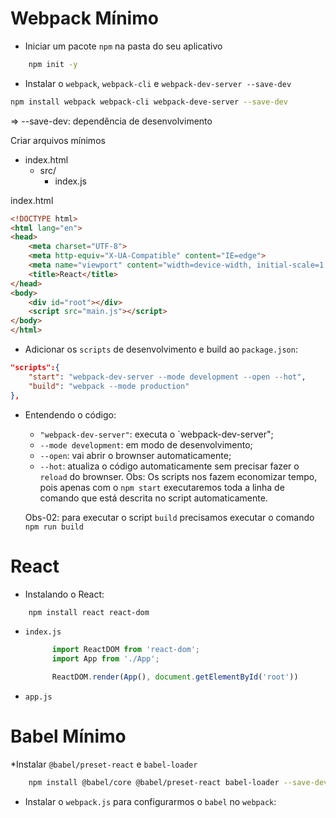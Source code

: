 # Webpack Mínimo

* Iniciar um pacote `npm` na pasta do seu aplicativo
```bash
    npm init -y
```

* Instalar o `webpack`, `webpack-cli` e `webpack-dev-server --save-dev`

```bash
npm install webpack webpack-cli webpack-deve-server --save-dev
```
=> --save-dev: dependência  de desenvolvimento

Criar arquivos mínimos

- index.html
  - src/
    - index.js
  
index.html
```html
<!DOCTYPE html>
<html lang="en">
<head>
    <meta charset="UTF-8">
    <meta http-equiv="X-UA-Compatible" content="IE=edge">
    <meta name="viewport" content="width=device-width, initial-scale=1.0">
    <title>React</title>
</head>
<body>
    <div id="root"></div>
    <script src="main.js"></script>
</body>
</html>
```

* Adicionar os `scripts` de desenvolvimento e build ao `package.json`:
```json
"scripts":{
    "start": "webpack-dev-server --mode development --open --hot",
    "build": "webpack --mode production"
},
```
* Entendendo o código:
  * `"webpack-dev-server"`: executa o `webpack-dev-server";
  * `--mode development`: em modo de desenvolvimento;
  * `--open`: vai abrir o brownser automaticamente;
  * `--hot`: atualiza o código automaticamente sem precisar fazer o `reload` do brownser.
  Obs: Os scripts nos fazem economizar tempo, pois apenas com o `npm start` executaremos toda a linha de comando que está descrita no script automaticamente.

  Obs-02: para executar o script `build` precisamos executar o comando `npm run build`


# React
* Instalando o React: 
```bash
    npm install react react-dom
```

* `index.js`
  ```js
        import ReactDOM from 'react-dom';
        import App from './App';

        ReactDOM.render(App(), document.getElementById('root'))
  ```

* `app.js`

# Babel Mínimo
*Instalar `@babel/preset-react` e `babel-loader`

```bash
    npm install @babel/core @babel/preset-react babel-loader --save-dev
```

* Instalar o `webpack.js` para configurarmos o `babel` no `webpack`:

  

